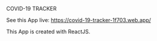 COVID-19 TRACKER

See this App live: https://covid-19-tracker-1f703.web.app/

This App is created with ReactJS.
